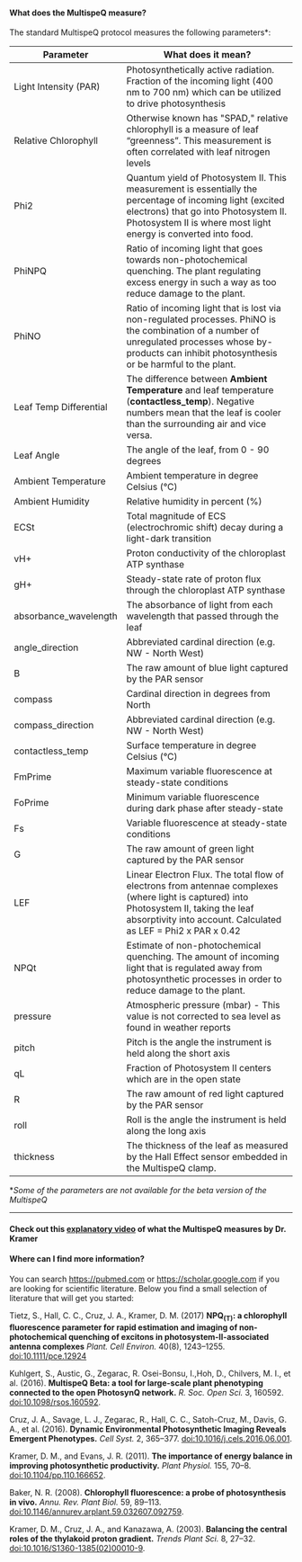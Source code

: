 #### What does the MultispeQ measure?
The standard MultispeQ protocol measures the following parameters*:

| Parameter | What does it mean? |
| ---------- | ------- |
| Light Intensity (PAR) | Photosynthetically active radiation. Fraction of the incoming light (400 nm to 700 nm) which can be utilized to drive photosynthesis|
|Relative Chlorophyll | Otherwise known has "SPAD," relative chlorophyll is a measure of leaf “greenness”. This measurement is often correlated with leaf nitrogen levels|
|Phi2 |Quantum yield of Photosystem II. This measurement is essentially the percentage of incoming light (excited electrons) that go into Photosystem II. Photosystem II is where most light energy is converted into food.|
|PhiNPQ|Ratio of incoming light that goes towards non-photochemical quenching. The plant regulating excess energy in such a way as too reduce damage to the plant.|
|PhiNO|Ratio of incoming light that is lost via non-regulated processes. PhiNO is the combination of a number of unregulated processes whose by-products can inhibit photosynthesis or be harmful to the plant.|
|Leaf Temp Differential| The difference between **Ambient Temperature** and leaf temperature (**contactless_temp**). Negative numbers mean that the leaf is cooler than the surrounding air and vice versa.
|Leaf Angle|The angle of the leaf, from 0 - 90 degrees|
|Ambient Temperature| Ambient temperature in degree Celsius (°C)|
|Ambient Humidity| Relative humidity in percent (%)|
|ECSt| Total magnitude of ECS (electrochromic shift) decay during a light-dark transition|
|vH+|  Proton conductivity of the chloroplast ATP synthase|
|gH+| Steady-state rate of proton flux through the chloroplast ATP synthase|
|absorbance_wavelength|The absorbance of light from each wavelength that passed through the leaf|
|angle_direction|Abbreviated cardinal direction (e.g. NW - North West)|
|B| The raw amount of blue light captured by the PAR sensor
|compass|Cardinal direction in degrees from North|
|compass_direction|Abbreviated cardinal direction (e.g. NW - North West)|
|contactless_temp|Surface temperature in degree Celsius (°C)|
|FmPrime|Maximum variable fluorescence at steady-state conditions|
|FoPrime|Minimum variable fluorescence during dark phase after steady-state|
|Fs|Variable fluorescence at steady-state conditions|
|G| The raw amount of green light captured by the PAR sensor
|LEF|Linear Electron Flux. The total flow of electrons from antennae complexes (where light is captured) into Photosystem II, taking the leaf absorptivity into account. Calculated as LEF = Phi2 x PAR x 0.42|
|NPQt | Estimate of non-photochemical quenching. The amount of incoming light that is regulated away from photosynthetic processes in order to reduce damage to the plant.|
|pressure| Atmospheric pressure (mbar) - This value is not corrected to sea level as found in weather reports|
|pitch|Pitch is the angle the instrument is held along the short axis|
|qL|Fraction of Photosystem II centers which are in the open state|
|R| The raw amount of red light captured by the PAR sensor
|roll|Roll is the angle the instrument is held along the long axis|
|thickness| The thickness of the leaf as measured by the Hall Effect sensor embedded in the MultispeQ clamp.

\**Some of the parameters are not available for the beta version of the MultispeQ*

***


#### Check out this [explanatory video](https://www.youtube.com/watch?v=pU5vOtE1wE8&t) of what the MultispeQ measures by Dr. Kramer

#### Where can I find more information?
You can search <https://pubmed.com> or <https://scholar.google.com> if you are looking for scientific literature. Below you find a small selection of literature that will get you started:


Tietz, S., Hall, C. C., Cruz, J. A., Kramer, D. M. (2017) **NPQ<sub>(T)</sub>: a chlorophyll fluorescence parameter for rapid estimation and imaging of non-photochemical quenching of excitons in photosystem-II-associated antenna complexes** *Plant. Cell Environ.* 40(8), 1243–1255. [doi:10.1111/pce.12924]

Kuhlgert, S., Austic, G., Zegarac, R. Osei-Bonsu, I.,Hoh, D., Chilvers, M. I., et al. (2016). **MultispeQ Beta: a tool for large-scale plant phenotyping connected to the open PhotosynQ network.** *R. Soc. Open Sci.* 3, 160592. [doi:10.1098/rsos.160592].

Cruz, J. A., Savage, L. J., Zegarac, R., Hall, C. C., Satoh-Cruz, M., Davis, G. A., et al. (2016). **Dynamic Environmental Photosynthetic Imaging Reveals Emergent Phenotypes.** *Cell Syst.* 2, 365–377. [doi:10.1016/j.cels.2016.06.001].

Kramer, D. M., and Evans, J. R. (2011). **The importance of energy balance in improving photosynthetic productivity.** *Plant Physiol.* 155, 70–8. [doi:10.1104/pp.110.166652].

Baker, N. R. (2008). **Chlorophyll fluorescence: a probe of photosynthesis in vivo.** *Annu. Rev. Plant Biol.* 59, 89–113. [doi:10.1146/annurev.arplant.59.032607.092759].

Kramer, D. M., Cruz, J. A., and Kanazawa, A. (2003). **Balancing the central roles of the thylakoid proton gradient.** *Trends Plant Sci.* 8, 27–32. [doi:10.1016/S1360-1385(02)00010-9].



[doi:10.1111/pce.12924]: https://dx.doi.org/10.1111/pce.12924

[doi:10.1098/rsos.160592]: https://dx.doi.org/10.1098/rsos.160592

[doi:10.1016/j.cels.2016.06.001]: https://dx.doi.org/10.1016/j.cels.2016.06.001

[doi:10.1104/pp.110.166652]: https://dx.doi.org/10.1104/pp.110.166652

[doi:10.1146/annurev.arplant.59.032607.092759]: https://dx.doi.org/10.1146/annurev.arplant.59.032607.092759

[doi:10.1016/S1360-1385(02)00010-9]: https://dx.doi.org/10.1016/S1360-1385(02)00010-9







  

